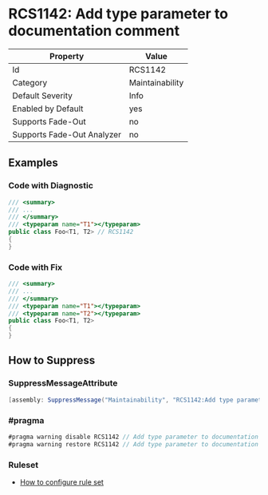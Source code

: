 # RCS1142: Add type parameter to documentation comment

Property | Value
--- | ---
Id|RCS1142
Category|Maintainability
Default Severity|Info
Enabled by Default|yes
Supports Fade\-Out|no
Supports Fade\-Out Analyzer|no

## Examples

### Code with Diagnostic

```csharp
/// <summary>
/// ...
/// </summary>
/// <typeparam name="T1"></typeparam>
public class Foo<T1, T2> // RCS1142
{
}
```

### Code with Fix

```csharp
/// <summary>
/// ...
/// </summary>
/// <typeparam name="T1"></typeparam>
/// <typeparam name="T2"></typeparam>
public class Foo<T1, T2>
{
}
```

## How to Suppress

### SuppressMessageAttribute

```csharp
[assembly: SuppressMessage("Maintainability", "RCS1142:Add type parameter to documentation comment.", Justification = "<Pending>")]
```

### \#pragma

```csharp
#pragma warning disable RCS1142 // Add type parameter to documentation comment.
#pragma warning restore RCS1142 // Add type parameter to documentation comment.
```

### Ruleset

* [How to configure rule set](../HowToConfigureAnalyzers.md)
